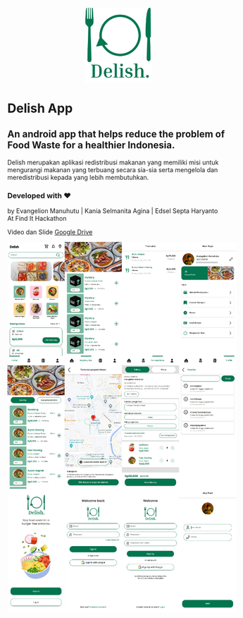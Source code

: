 <p align="center">
  <img src="res/logo.png" alt="Alt text" width="150" height="fit" >
</p>

# Delish App
## An android app that helps reduce the problem of Food Waste for a healthier Indonesia.

Delish merupakan aplikasi redistribusi makanan yang memiliki misi untuk mengurangi makanan yang terbuang secara sia-sia serta mengelola dan meredistribusi kepada yang lebih membutuhkan.

### Developed with ❤️
by Evangelion Manuhutu | Kania Selmanita Agina | Edsel Septa Haryanto
<br>At Find It Hackathon

Video dan Slide [Google Drive](https://drive.google.com/drive/folders/1WqrAe5bNpHhQCEXR7GMHHNSg0YcO9jI8])


<div style="display:flex">
  <img src="res/home.png" width="130" height="280">
  <img src="res/mysterybox.png" width="130" height="280">
  <img src="res/transaction.png" width="130" height="280">
  <img src="res/userprofile.png" width="130" height="280">
</div>

<div style="display:flex">
  <img src="res/food_category.png" width="130" height="280">
  <img src="res/map_pinpoint.png" width="130" height="280">
  <img src="res/checkout.png" width="130" height="280">
  <img src="res/voucher.png" width="130" height="280">
</div>

<div style="display:flex">
  <img src="res/auth_page.png" width="130" height="280">
  <img src="res/login_page.png" width="130" height="280">
  <img src="res/signin_page.png" width="130" height="280">
  <img src="res/setup_user.png" width="130" height="280">
</div>


